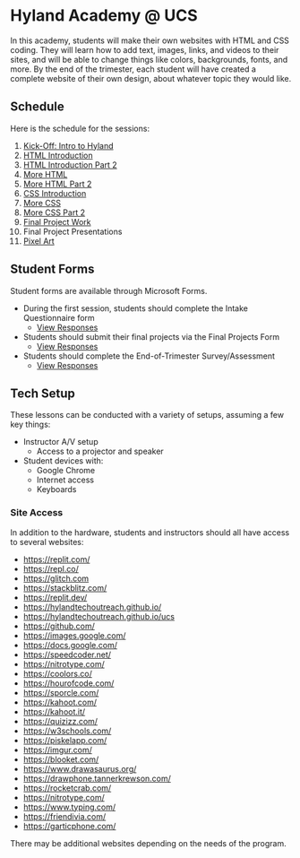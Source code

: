 # Hyland Academy @ UCS
In this academy, students will make their own websites with HTML and CSS coding. They will learn how to add text, images, links, and videos to their sites, and will be able to change things like colors, backgrounds, fonts, and more. By the end of the trimester, each student will have created a complete website of their own design, about whatever topic they would like.

## Schedule
Here is the schedule for the sessions:

1. [Kick-Off: Intro to Hyland](IntroHyland/)
1. [HTML Introduction](HtmlIntro/)
1. [HTML Introduction Part 2](HtmlIntro2/)
1. [More HTML](MoreHtml/)
1. [More HTML Part 2](MoreHtml2/)
1. [CSS Introduction](CssIntro/)
1. [More CSS](MoreCss/)
1. [More CSS Part 2](MoreCss2/)
1. [Final Project Work](FinalProject/)
1. Final Project Presentations
1. [Pixel Art](Piskel/)

## Student Forms
Student forms are available through Microsoft Forms.

- During the first session, students should complete the Intake Questionnaire form
  - [View Responses](https://forms.office.com/Pages/DesignPageV2.aspx?subpage=design&FormId=iNuljKul90il4EzlCTX4B33juYEmlJlJpIkctSGCv9RUMjFYUUo4TVFCQjhJR1FCT1BCSjZaSlE3Mi4u&Token=b23469a31d7b40849c75e13e9b1d47ab)
- Students should submit their final projects via the Final Projects Form
  - [View Responses](https://forms.office.com/Pages/DesignPageV2.aspx?subpage=design&FormId=iNuljKul90il4EzlCTX4B33juYEmlJlJpIkctSGCv9RURFFCODhKUFZZV0pMQjIzUlRGOENISkE4MS4u&Token=6e81b208a51746fea7d8ce6534c15c5a)
- Students should complete the End-of-Trimester Survey/Assessment
  - [View Responses](https://forms.office.com/Pages/DesignPageV2.aspx?subpage=design&FormId=iNuljKul90il4EzlCTX4B33juYEmlJlJpIkctSGCv9RURE5QQTY2VUdDRjk3RjhUMEZMRzVIOU9VRC4u&Token=45b9066ff70042f1a93dcda9c15ffcde)

## Tech Setup
These lessons can be conducted with a variety of setups, assuming a few key things:

- Instructor A/V setup
  - Access to a projector and speaker
- Student devices with:
  - Google Chrome
  - Internet access
  - Keyboards

### Site Access
In addition to the hardware, students and instructors should all have access to several websites:

- https://replit.com/
- https://repl.co/
- https://glitch.com
- https://stackblitz.com/
- https://replit.dev/
- https://hylandtechoutreach.github.io/
- https://hylandtechoutreach.github.io/ucs
- https://github.com/
- https://images.google.com/
- https://docs.google.com/
- https://speedcoder.net/
- https://nitrotype.com/
- https://coolors.co/
- https://hourofcode.com/
- https://sporcle.com/
- https://kahoot.com/
- https://kahoot.it/
- https://quizizz.com/
- https://w3schools.com/
- https://piskelapp.com/
- https://imgur.com/
- https://blooket.com/
- https://www.drawasaurus.org/
- https://drawphone.tannerkrewson.com/
- https://rocketcrab.com/
- https://nitrotype.com/
- https://www.typing.com/
- https://friendivia.com/
- https://garticphone.com/

There may be additional websites depending on the needs of the program.

